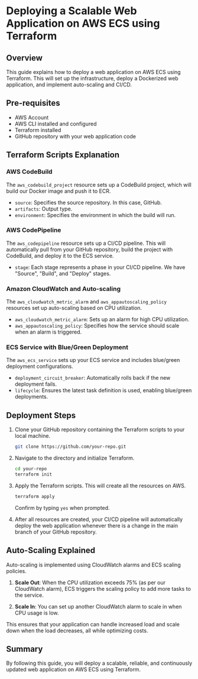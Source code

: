 # Deploying a Scalable Web Application on AWS ECS using Terraform

## Overview

This guide explains how to deploy a web application on AWS ECS using Terraform. This will set up the infrastructure, deploy a Dockerized web application, and implement auto-scaling and CI/CD.

## Pre-requisites

- AWS Account
- AWS CLI installed and configured
- Terraform installed
- GitHub repository with your web application code

## Terraform Scripts Explanation

### AWS CodeBuild

The `aws_codebuild_project` resource sets up a CodeBuild project, which will build our Docker image and push it to ECR.

- `source`: Specifies the source repository. In this case, GitHub.
- `artifacts`: Output type.
- `environment`: Specifies the environment in which the build will run.

### AWS CodePipeline

The `aws_codepipeline` resource sets up a CI/CD pipeline. This will automatically pull from your GitHub repository, build the project with CodeBuild, and deploy it to the ECS service.

- `stage`: Each stage represents a phase in your CI/CD pipeline. We have "Source", "Build", and "Deploy" stages.

### Amazon CloudWatch and Auto-scaling

The `aws_cloudwatch_metric_alarm` and `aws_appautoscaling_policy` resources set up auto-scaling based on CPU utilization.

- `aws_cloudwatch_metric_alarm`: Sets up an alarm for high CPU utilization.
- `aws_appautoscaling_policy`: Specifies how the service should scale when an alarm is triggered.

### ECS Service with Blue/Green Deployment

The `aws_ecs_service` sets up your ECS service and includes blue/green deployment configurations.

- `deployment_circuit_breaker`: Automatically rolls back if the new deployment fails.
- `lifecycle`: Ensures the latest task definition is used, enabling blue/green deployments.

## Deployment Steps

1. Clone your GitHub repository containing the Terraform scripts to your local machine.

    ```bash
    git clone https://github.com/your-repo.git
    ```

2. Navigate to the directory and initialize Terraform.

    ```bash
    cd your-repo
    terraform init
    ```

3. Apply the Terraform scripts. This will create all the resources on AWS.

    ```bash
    terraform apply
    ```

    Confirm by typing `yes` when prompted.

4. After all resources are created, your CI/CD pipeline will automatically deploy the web application whenever there is a change in the main branch of your GitHub repository.

## Auto-Scaling Explained

Auto-scaling is implemented using CloudWatch alarms and ECS scaling policies.

1. **Scale Out**: When the CPU utilization exceeds 75% (as per our CloudWatch alarm), ECS triggers the scaling policy to add more tasks to the service.
  
2. **Scale In**: You can set up another CloudWatch alarm to scale in when CPU usage is low.

This ensures that your application can handle increased load and scale down when the load decreases, all while optimizing costs.

## Summary

By following this guide, you will deploy a scalable, reliable, and continuously updated web application on AWS ECS using Terraform.